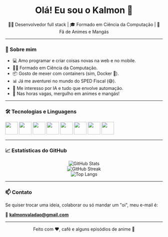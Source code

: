 <h1 align="center">Olá! Eu sou o Kalmon 👋</h1>

<p align="center">
  👨‍💻 Desenvolvedor full stack | 🎓 Formado em Ciência da Computação | 🍥 Fã de Animes e Mangás
</p>

---

### 🚀 Sobre mim

- 💻 Amo programar e criar coisas novas na web e no mobile.
- 👨‍🎓 Formado em Ciência da Computação.
- 📦 Gosto de mexer com containers (sim, Docker 🐳).
- 📊 Já me aventurei no mundo do SPED Fiscal (😅).
- 🤖 Me interesso por IA e tudo que envolve automação.
- 🍜 Nas horas vagas, mergulho em animes e mangás!

---

### 🛠️ Tecnologias e Linguagens

<p>
  <img src="https://cdn.jsdelivr.net/gh/devicons/devicon/icons/javascript/javascript-original.svg" width="40" height="40"/>
  <img src="https://cdn.jsdelivr.net/gh/devicons/devicon/icons/php/php-original.svg" width="40" height="40"/>
  <img src="https://cdn.jsdelivr.net/gh/devicons/devicon/icons/html5/html5-original.svg" width="40" height="40"/>
  <img src="https://cdn.jsdelivr.net/gh/devicons/devicon/icons/css3/css3-original.svg" width="40" height="40"/>
  <img src="https://cdn.jsdelivr.net/gh/devicons/devicon/icons/flutter/flutter-original.svg" width="40" height="40"/>
  <img src="https://cdn.jsdelivr.net/gh/devicons/devicon/icons/mysql/mysql-original.svg" width="40" height="40"/>
  <img src="https://cdn.jsdelivr.net/gh/devicons/devicon/icons/nodejs/nodejs-original.svg" width="40" height="40"/>
  <img src="https://cdn.jsdelivr.net/gh/devicons/devicon/icons/docker/docker-original.svg" width="40" height="40"/>
</p>

---

### 📈 Estatísticas do GitHub

<p align="center">
  <img src="https://github-readme-stats.vercel.app/api?username=kalmonv&show_icons=true&theme=tokyonight" alt="GitHub Stats" />
  <br/>
  <img src="https://github-readme-streak-stats.herokuapp.com/?user=kalmonv&theme=tokyonight" alt="GitHub Streak" />
  <br/>
  <img src="https://github-readme-stats.vercel.app/api/top-langs/?username=kalmonv&layout=compact&theme=tokyonight" alt="Top Langs" />
</p>

---

### 📫 Contato

Se quiser trocar uma ideia, colaborar ou só mandar um "oi", meu e-mail é:

📧 **kalmonvaladao@gmail.com**

---

<p align="center">Feito com ❤️, café e alguns episódios de anime 🍵</p>

